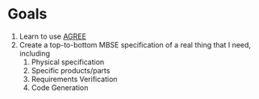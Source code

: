 # Goals

1. Learn to use [AGREE](https://github.com/loonwerks/AGREE)
2. Create a top-to-bottom MBSE specification of a real thing that I need, including
   1. Physical specification
   2. Specific products/parts
   3. Requirements Verification
   4. Code Generation

